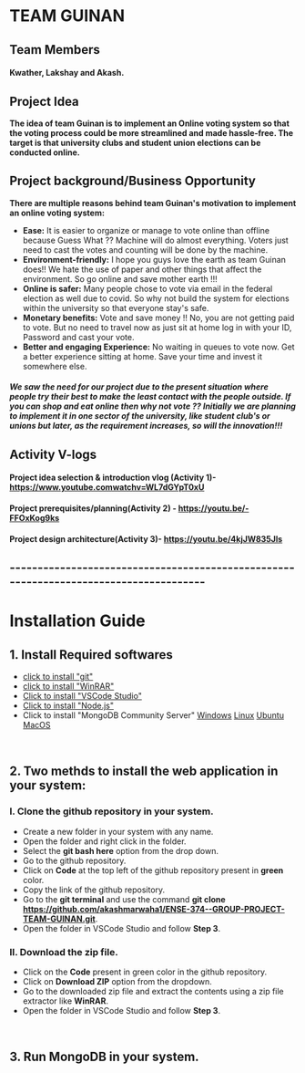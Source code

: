# TEAM GUINAN 

## Team Members
#### Kwather, Lakshay and Akash.

## Project Idea
**The idea of team Guinan is to implement an Online voting system so that the voting process could be more streamlined and made hassle-free. The target is that university clubs and student union elections can be conducted online.**

## Project background/Business Opportunity
**There are multiple reasons behind team Guinan's motivation to implement an online voting system:**
- **Ease:** It is easier to organize or manage to vote online than offline because Guess What ?? Machine will do almost everything. Voters just need to cast the votes and counting will be done by the machine.
- **Environment-friendly:** I hope you guys love the earth as team Guinan does!! We hate the use of paper and other things that affect the environment. So go online and save mother earth !!!
- **Online is safer:** Many people chose to vote via email in the federal election as well due to covid. So why not build the system for elections within the university so that everyone stay's safe.
- **Monetary benefits:** Vote and save money !! No, you are not getting paid to vote. But no need to travel now as just sit at home log in with your ID, Password and cast your vote.
- **Better and engaging Experience:** No waiting in queues to vote now. Get a better experience sitting at home. Save your time and invest it somewhere else.


##### We saw the need for our project due to the present situation where people try their best to make the least contact with the people outside. If you can shop and eat online then why not vote ?? Initially we are planning to implement it in one sector of the university, like student club's or unions but later, as the requirement increases, so will the innovation!!!

## Activity V-logs
#### Project idea selection & introduction vlog (Activity 1)- https://www.youtube.comwatchv=WL7dGYpT0xU

#### Project prerequisites/planning(Activity 2) - https://youtu.be/-FFOxKog9ks

#### Project design architecture(Activity 3)- https://youtu.be/4kjJW835Jls

## --------------------------------------------------------------------------------------

# Installation Guide

## 1. Install Required softwares

+ [click to install "git"](https://git-scm.com/downloads)
+ [click to install "WinRAR"](https://www.win-rar.com/download.html?&L=0)
+ [Click to install "VSCode Studio"](https://code.visualstudio.com/download)
+ [Click to install "Node.js"](https://nodejs.org/en/download/)
+ Click to install "MongoDB Community Server"
[Windows](https://docs.mongodb.com/manual/tutorial/install-mongodb-on-windows/) [Linux](https://docs.mongodb.com/manual/administration/install-on-linux/) [Ubuntu](https://docs.mongodb.com/manual/tutorial/install-mongodb-on-ubuntu/) [MacOS](https://docs.mongodb.com/manual/tutorial/install-mongodb-on-os-x/)
<br/>

## 2. Two methds to install the web application in your system:

### I. Clone the github repository in your system.
+ Create a new folder in your system with any name.
+ Open the folder and right click in the folder.
+ Select the **git bash here** option from the drop down.
+ Go to the github repository.
+ Click on **Code** at the top left of the github repository present in **green** color.
+ Copy the link of the github repository.
+ Go to the **git terminal** and use the command **git clone https://github.com/akashmarwaha1/ENSE-374--GROUP-PROJECT-TEAM-GUINAN.git**.
+ Open the folder in VSCode Studio and follow **Step 3**.

### II. Download the zip file.
+ Click on the **Code** present in green color in the github repository.
+ Click on **Download ZIP** option from the dropdown.
+ Go to the downloaded zip file and extract the contents using a zip file extractor like **WinRAR**.
+ Open the folder in VSCode Studio and follow **Step 3**.
<br/>

## 3. Run MongoDB in your system.



